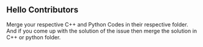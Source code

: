 ## Hello Contributors

Merge your respective C++ and Python Codes in their respective folder.
And if you come up with the solution of the issue then merge the solution in C++ or python folder.
